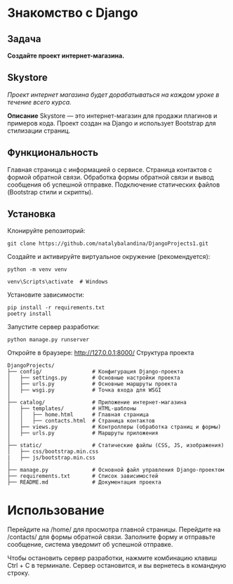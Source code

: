 # Знакомство с Django
## Задача
**Создайте проект интернет-магазина.**
## Skystore
*Проект интернет магазина будет дорабатываться на каждом уроке в течение всего курса.*

**Описание**
Skystore — это интернет-магазин для продажи плагинов и примеров кода. Проект создан на Django и использует Bootstrap для стилизации страниц.

## Функциональность
Главная страница с информацией о сервисе.
Страница контактов с формой обратной связи.
Обработка формы обратной связи и вывод сообщения об успешной отправке.
Подключение статических файлов (Bootstrap стили и скрипты).

## Установка
Клонируйте репозиторий:
```
git clone https://github.com/natalybalandina/DjangoProjects1.git
```

Создайте и активируйте виртуальное окружение (рекомендуется):
```
python -m venv venv
```

```
venv\Scripts\activate  # Windows
```

Установите зависимости:
```
pip install -r requirements.txt
poetry install
```

Запустите сервер разработки:
```
python manage.py runserver
```

Откройте в браузере: http://127.0.0.1:8000/
Структура проекта
```
DjangoProjects/
├── config/                # Конфигурация Django-проекта
│   ├── settings.py        # Основные настройки проекта
│   ├── urls.py            # Основные маршруты проекта
│   ├── wsgi.py            # Точка входа для WSGI
│
├── catalog/               # Приложение интернет-магазина
│   ├── templates/         # HTML-шаблоны
│   │   ├── home.html      # Главная страница
│   │   ├── contacts.html  # Страница контактов
│   ├── views.py           # Контроллеры (обработка страниц и формы)
│   ├── urls.py            # Маршруты приложения
│
├── static/                # Статические файлы (CSS, JS, изображения)
│   ├── css/bootstrap.min.css
|   ├── js/bootstrap.min.css
│
├── manage.py              # Основной файл управления Django-проектом
├── requirements.txt       # Список зависимостей
├── README.md              # Документация проекта
```

# Использование
Перейдите на /home/ для просмотра главной страницы.
Перейдите на /contacts/ для формы обратной связи.
Заполните форму и отправьте сообщение, система уведомит об успешной отправке.

Чтобы остановить сервер разработки, нажмите комбинацию клавиш Ctrl + C  в терминале. Сервер остановится, и вы вернетесь в командную строку.
